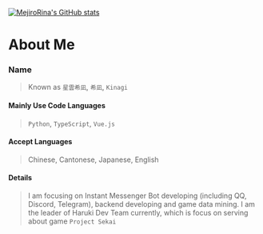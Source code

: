 [![MejiroRina's GitHub stats](https://github-readme-stats.vercel.app/api?username=MejiroRina)](https://github.com/anuraghazra/github-readme-stats)

# About Me
  
### Name

> Known as `星雲希凪`, `希凪`, `Kinagi`
  
#### Mainly Use Code Languages
> `Python`, `TypeScript`, `Vue.js`
  
#### Accept Languages
> Chinese, Cantonese, Japanese, English
  
#### Details
> I am focusing on Instant Messenger Bot developing (including QQ, Discord, Telegram), backend developing and game data mining.
> I am the leader of Haruki Dev Team currently, which is focus on serving about game `Project Sekai`

<!--
**MejiroRina/MejiroRina** is a ✨ _special_ ✨ repository because its `README.md` (this file) appears on your GitHub profile.

Here are some ideas to get you started:

- 🔭 I’m currently working on ...
- 🌱 I’m currently learning ...
- 👯 I’m looking to collaborate on ...
- 🤔 I’m looking for help with ...
- 💬 Ask me about ...
- 📫 How to reach me: ...
- 😄 Pronouns: ...
- ⚡ Fun fact: ...
-->
